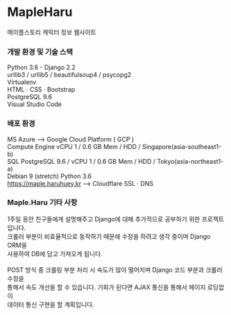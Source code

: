 # MapleHaru
메이플스토리 캐릭터 정보 웹사이트

### 개발 환경 및 기술 스택

Python 3.6 - Django 2.2<br/>
urllib3 / urllib5 / beautifulsoup4 / psycopg2<br/>
Virtualenv<br/>
HTML · CSS · Bootstrap<br/>
PostgreSQL 9.6<br/>
Visual Studio Code<br/>

### 배포 환경

MS Azure --> Google Cloud Platform ( GCP )<br/>
Compute Engine vCPU 1 / 0.6 GB Mem / HDD / Singapore(asia-southeast1-b)<br/>
SQL PostgreSQL 9.6 / vCPU 1 / 0.6 GB Mem / HDD / Tokyo(asia-northeast1-a)<br/>
Debian 9 (stretch) Python 3.6<br/>
https://maple.haruhuey.kr --> Cloudflare SSL · DNS

### Maple.Haru 기타 사항

1주일 동안 친구들에게 설명해주고 Django에 대해 추가적으로 공부하기 위한 프로젝트입니다.<br/>
크롤러 부분이 비효율적으로 동작하기 때문에 수정을 하려고 생각 중이며 Django ORM을<br/>
사용하여 DB에 담고 가져오게 됩니다.<br/>
<br/>
POST 방식 중 크롤링 부분 처리 시 속도가 많이 떨어지며 Django 코드 부분과 크롤러 수정을<br/>
통해서 속도 개선을 할 수 있습니다. 기회가 된다면 AJAX 통신을 통해서 페이지 로딩없이<br/>
데이터 통신 구현을 할 계획입니다.<br/>
